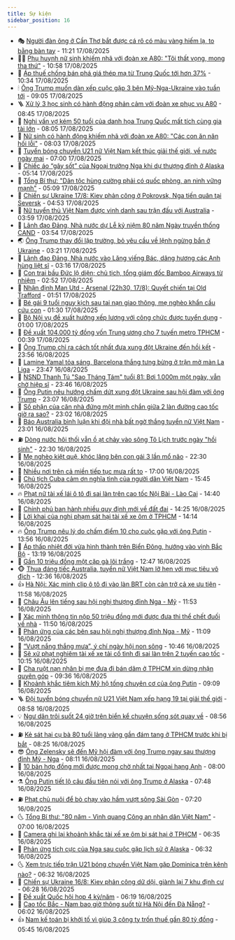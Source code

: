 ```yaml
---
title: Sự kiện
sidebar_position: 16
---
```


<!-- dantri-su-kien:START -->
- 🎭 [Người đàn ông ở Cần Thơ bắt được cá rô có màu vàng hiếm lạ, to bằng bàn tay](https://dantri.com.vn/doi-song/nguoi-dan-ong-o-can-tho-bat-duoc-ca-ro-co-mau-vang-hiem-la-to-bang-ban-tay-20250817171342852.htm) - 11:21 17/08/2025
- 👨‍🏫 [Phụ huynh nữ sinh khiếm nhã với đoàn xe A80: &quot;Tôi thất vọng, mong tha thứ&quot;](https://dantri.com.vn/giao-duc/phu-huynh-nu-sinh-khiem-nha-voi-doan-xe-a80-toi-that-vong-mong-tha-thu-20250817172358339.htm) - 10:58 17/08/2025
- 🌮 [Áp thuế chống bán phá giá thép mạ từ Trung Quốc tới hơn 37%](https://dantri.com.vn/kinh-doanh/ap-thue-chong-ban-pha-gia-thep-ma-tu-trung-quoc-toi-hon-37-20250817155329379.htm) - 10:34 17/08/2025
- 🕯 [Ông Trump muốn dàn xếp cuộc gặp 3 bên Mỹ-Nga-Ukraine vào tuần tới](https://dantri.com.vn/the-gioi/ong-trump-muon-dan-xep-cuoc-gap-3-ben-my-nga-ukraine-vao-tuan-toi-20250817155127303.htm) - 09:05 17/08/2025
- 🪜 [Xử lý 3 học sinh có hành động phản cảm với đoàn xe phục vụ A80](https://dantri.com.vn/phap-luat/xu-ly-3-hoc-sinh-co-hanh-dong-phan-cam-voi-doan-xe-phuc-vu-a80-20250817154016108.htm) - 08:45 17/08/2025
- 🐘 [Nghi vấn vợ kém 50 tuổi của danh họa Trung Quốc mất tích cùng gia tài lớn](https://dantri.com.vn/giai-tri/nghi-van-vo-kem-50-tuoi-cua-danh-hoa-trung-quoc-mat-tich-cung-gia-tai-lon-20250817144706888.htm) - 08:05 17/08/2025
- 🤔 [Nữ sinh có hành động khiếm nhã với đoàn xe A80: &quot;Các con ăn năn hối lỗi&quot;](https://dantri.com.vn/giao-duc/nu-sinh-co-hanh-dong-khiem-nha-voi-doan-xe-a80-cac-con-an-nan-hoi-loi-20250817145347176.htm) - 08:03 17/08/2025
- 🧠 [Tuyển bóng chuyền U21 nữ Việt Nam kết thúc giải thế giới, về nước ngày mai](https://dantri.com.vn/the-thao/tuyen-bong-chuyen-u21-nu-viet-nam-ket-thuc-giai-the-gioi-ve-nuoc-ngay-mai-20250817095145611.htm) - 07:00 17/08/2025
- 📝 [Chiếc áo “gây sốt” của Ngoại trưởng Nga khi dự thượng đỉnh ở Alaska](https://dantri.com.vn/the-gioi/chiec-ao-gay-sot-cua-ngoai-truong-nga-khi-du-thuong-dinh-o-alaska-20250817120240292.htm) - 05:14 17/08/2025
- 🦏 [Tổng Bí thư: &quot;Dân tộc hùng cường phải có quốc phòng, an ninh vững mạnh&quot;](https://dantri.com.vn/xa-hoi/tong-bi-thu-dan-toc-hung-cuong-phai-co-quoc-phong-an-ninh-vung-manh-20250817120045599.htm) - 05:09 17/08/2025
- 🥰 [Chiến sự Ukraine 17/8: Kiev phản công ở Pokrovsk, Nga tiến quân tại Seversk](https://dantri.com.vn/the-gioi/chien-su-ukraine-178-kiev-phan-cong-o-pokrovsk-nga-tien-quan-tai-seversk-20250817113518786.htm) - 04:53 17/08/2025
- 🤗 [Nữ tuyển thủ Việt Nam được vinh danh sau trận đấu với Australia](https://dantri.com.vn/the-thao/nu-tuyen-thu-viet-nam-duoc-vinh-danh-sau-tran-dau-voi-australia-20250817103646485.htm) - 03:59 17/08/2025
- 🌈 [Lãnh đạo Đảng, Nhà nước dự Lễ kỷ niệm 80 năm Ngày truyền thống CAND](https://dantri.com.vn/xa-hoi/lanh-dao-dang-nha-nuoc-du-le-ky-niem-80-nam-ngay-truyen-thong-cand-20250817104133372.htm) - 03:54 17/08/2025
- 🌏 [Ông Trump thay đổi lập trường, bỏ yêu cầu về lệnh ngừng bắn ở Ukraine](https://dantri.com.vn/the-gioi/ong-trump-thay-doi-lap-truong-bo-yeu-cau-ve-lenh-ngung-ban-o-ukraine-20250817093244234.htm) - 03:21 17/08/2025
- 💄 [Lãnh đạo Đảng, Nhà nước vào Lăng viếng Bác, dâng hương các Anh hùng liệt sĩ](https://dantri.com.vn/xa-hoi/lanh-dao-dang-nha-nuoc-vao-lang-vieng-bac-dang-huong-cac-anh-hung-liet-si-20250817091021861.htm) - 03:16 17/08/2025
- 👺 [Con trai bầu Đức lộ diện; chủ tịch, tổng giám đốc Bamboo Airways từ nhiệm](https://dantri.com.vn/kinh-doanh/con-trai-bau-duc-lo-dien-chu-tich-tong-giam-doc-bamboo-airways-tu-nhiem-20250817091547234.htm) - 02:52 17/08/2025
- 👹 [Nhận định Man Utd - Arsenal &lpar;22h30, 17/8&rpar;: Quyết chiến tại Old Trafford](https://dantri.com.vn/the-thao/nhan-dinh-man-utd-arsenal-22h30-178-quyet-chien-tai-old-trafford-20250817085111312.htm) - 01:51 17/08/2025
- 🌊 [Bé gái 9 tuổi nguy kịch sau tai nạn giao thông, mẹ nghèo khẩn cầu cứu con](https://dantri.com.vn/tam-long-nhan-ai/be-gai-9-tuoi-nguy-kich-sau-tai-nan-giao-thong-me-ngheo-khan-cau-cuu-con-20250816165319449.htm) - 01:30 17/08/2025
- 🤠 [Bộ Nội vụ đề xuất hướng xếp lương với công chức được tuyển dụng](https://dantri.com.vn/noi-vu/bo-noi-vu-de-xuat-huong-xep-luong-voi-cong-chuc-duoc-tuyen-dung-20250816155016978.htm) - 01:00 17/08/2025
- 🎊 [Đề xuất 104.000 tỷ đồng vốn Trung ương cho 7 tuyến metro TPHCM](https://dantri.com.vn/xa-hoi/de-xuat-104000-ty-dong-von-trung-uong-cho-7-tuyen-metro-tphcm-20250816232829639.htm) - 00:39 17/08/2025
- 🐘 [Ông Trump chỉ ra cách tốt nhất đưa xung đột Ukraine đến hồi kết](https://dantri.com.vn/the-gioi/ong-trump-chi-ra-cach-tot-nhat-dua-xung-dot-ukraine-den-hoi-ket-20250817064532685.htm) - 23:56 16/08/2025
- 💂 [Lamine Yamal tỏa sáng, Barcelona thắng tưng bừng ở trận mở màn La Liga](https://dantri.com.vn/the-thao/lamine-yamal-toa-sang-barcelona-thang-tung-bung-o-tran-mo-man-la-liga-20250817064610525.htm) - 23:47 16/08/2025
- 👹 [NSND Thanh Tú &quot;Sao Tháng Tám&quot; tuổi 81: Bơi 1.000m một ngày, vẫn chờ hiệp sĩ](https://dantri.com.vn/giai-tri/nsnd-thanh-tu-sao-thang-tam-tuoi-81-boi-1000m-mot-ngay-van-cho-hiep-si-20250817011237642.htm) - 23:46 16/08/2025
- 🦒 [Ông Putin nêu hướng chấm dứt xung đột Ukraine sau hội đàm với ông Trump](https://dantri.com.vn/the-gioi/ong-putin-neu-huong-cham-dut-xung-dot-ukraine-sau-hoi-dam-voi-ong-trump-20250817055948680.htm) - 23:07 16/08/2025
- 🗽 [Số phận của căn nhà đứng một mình chắn giữa 2 làn đường cao tốc giờ ra sao?](https://dantri.com.vn/doi-song/so-phan-cua-can-nha-dung-mot-minh-chan-giua-2-lan-duong-cao-toc-gio-ra-sao-20250816162506445.htm) - 23:02 16/08/2025
- 💄 [Báo Australia bình luận khi đội nhà bất ngờ thắng tuyển nữ Việt Nam](https://dantri.com.vn/the-thao/bao-australia-binh-luan-khi-doi-nha-bat-ngo-thang-tuyen-nu-viet-nam-20250817003302778.htm) - 23:01 16/08/2025
- ⛽️ [Dòng nước hôi thối vẫn ồ ạt chảy vào sông Tô Lịch trước ngày &quot;hồi sinh&quot;](https://dantri.com.vn/xa-hoi/dong-nuoc-hoi-thoi-van-o-at-chay-vao-song-to-lich-truoc-ngay-hoi-sinh-20250816230143029.htm) - 22:30 16/08/2025
- 🥷 [Mẹ nghèo kiệt quệ, khóc lặng bên con gái 3 lần mổ não](https://dantri.com.vn/tam-long-nhan-ai/me-ngheo-kiet-que-khoc-lang-ben-con-gai-3-lan-mo-nao-20250803234912476.htm) - 22:30 16/08/2025
- 🤖 [Nhiều nơi trên cả miền tiếp tục mưa rất to](https://dantri.com.vn/xa-hoi/nhieu-noi-tren-ca-mien-tiep-tuc-mua-rat-to-20250816193050798.htm) - 17:00 16/08/2025
- 🌊 [Chủ tịch Cuba cảm ơn nghĩa tình của người dân Việt Nam](https://dantri.com.vn/the-gioi/chu-tich-cuba-cam-on-nghia-tinh-cua-nguoi-dan-viet-nam-20250816224231926.htm) - 15:45 16/08/2025
- 🔥 [Phạt nữ tài xế lái ô tô đi sai làn trên cao tốc Nội Bài - Lào Cai](https://dantri.com.vn/xa-hoi/phat-nu-tai-xe-lai-o-to-di-sai-lan-tren-cao-toc-noi-bai-lao-cai-20250816213823433.htm) - 14:40 16/08/2025
- 🦏 [Chính phủ ban hành nhiều quy định mới về đất đai](https://dantri.com.vn/xa-hoi/chinh-phu-ban-hanh-nhieu-quy-dinh-moi-ve-dat-dai-20250816211927914.htm) - 14:25 16/08/2025
- 🐘 [Lời khai của nghi phạm sát hại tài xế xe ôm ở TPHCM](https://dantri.com.vn/phap-luat/loi-khai-cua-nghi-pham-sat-hai-tai-xe-xe-om-o-tphcm-20250816201605612.htm) - 14:14 16/08/2025
- 🔥 [Ông Trump nêu lý do chấm điểm 10 cho cuộc gặp với ông Putin](https://dantri.com.vn/the-gioi/ong-trump-neu-ly-do-cham-diem-10-cho-cuoc-gap-voi-ong-putin-20250816205139506.htm) - 13:56 16/08/2025
- 💼 [Áp thấp nhiệt đới vừa hình thành trên Biển Đông, hướng vào vịnh Bắc Bộ](https://dantri.com.vn/xa-hoi/ap-thap-nhiet-doi-vua-hinh-thanh-tren-bien-dong-huong-vao-vinh-bac-bo-20250816201031492.htm) - 13:19 16/08/2025
- 🚀 [Gần 10 triệu đồng một cặp gà lôi trắng](https://dantri.com.vn/kinh-doanh/gan-10-trieu-dong-mot-cap-ga-loi-trang-20250815152211953.htm) - 12:47 16/08/2025
- 🐵 [Thua đáng tiếc Australia, tuyển nữ Việt Nam lỡ hẹn với mục tiêu vô địch](https://dantri.com.vn/the-thao/thua-dang-tiec-australia-tuyen-nu-viet-nam-lo-hen-voi-muc-tieu-vo-dich-20250816193605745.htm) - 12:36 16/08/2025
- 👍 [Hà Nội: Xác minh clip ô tô đi vào làn BRT còn cản trở cả xe ưu tiên](https://dantri.com.vn/xa-hoi/ha-noi-xac-minh-clip-o-to-di-vao-lan-brt-con-can-tro-ca-xe-uu-tien-20250816185410542.htm) - 11:58 16/08/2025
- 🚦 [Châu Âu lên tiếng sau hội nghị thượng đỉnh Nga - Mỹ](https://dantri.com.vn/the-gioi/chau-au-len-tieng-sau-hoi-nghi-thuong-dinh-nga-my-20250816181218953.htm) - 11:53 16/08/2025
- 🥸 [Xác minh thông tin nộp 50 triệu đồng mới được đưa thi thể chết đuối về nhà](https://dantri.com.vn/xa-hoi/xac-minh-thong-tin-nop-50-trieu-dong-moi-duoc-dua-thi-the-chet-duoi-ve-nha-20250816183847043.htm) - 11:50 16/08/2025
- 🥷 [Phản ứng của các bên sau hội nghị thượng đỉnh Nga - Mỹ](https://dantri.com.vn/the-gioi/phan-ung-cua-cac-ben-sau-hoi-nghi-thuong-dinh-nga-my-20250816175819480.htm) - 11:09 16/08/2025
- 🤡 [“Vượt nắng thắng mưa”, ý chí ngày hội non sông](https://dantri.com.vn/xa-hoi/vuot-nang-thang-mua-y-chi-ngay-hoi-non-song-20250816173102317.htm) - 10:46 16/08/2025
- 🥳 [Sẽ xử phạt nghiêm tài xế xe tải cố tình đi sai làn trên 2 tuyến cao tốc](https://dantri.com.vn/xa-hoi/se-xu-phat-nghiem-tai-xe-xe-tai-co-tinh-di-sai-lan-tren-2-tuyen-cao-toc-20250816170404341.htm) - 10:15 16/08/2025
- 🤩 [Cha ruột nạn nhân bị mẹ đưa đi bán dâm ở TPHCM xin dừng nhận quyên góp](https://dantri.com.vn/tam-long-nhan-ai/cha-ruot-nan-nhan-bi-me-dua-di-ban-dam-o-tphcm-xin-dung-nhan-quyen-gop-20250816153153320.htm) - 09:36 16/08/2025
- 🎡 [Khoảnh khắc tiêm kích Mỹ hộ tống chuyên cơ của ông Putin](https://dantri.com.vn/the-gioi/khoanh-khac-tiem-kich-my-ho-tong-chuyen-co-cua-ong-putin-20250816155119021.htm) - 09:09 16/08/2025
- 🪜 [Đội tuyển bóng chuyền nữ U21 Việt Nam xếp hạng 19 tại giải thế giới](https://dantri.com.vn/the-thao/doi-tuyen-bong-chuyen-nu-u21-viet-nam-xep-hang-19-tai-giai-the-gioi-20250816155814791.htm) - 08:58 16/08/2025
- 💡 [Ngư dân trôi suốt 24 giờ trên biển kể chuyện sống sót quay về](https://dantri.com.vn/xa-hoi/ngu-dan-troi-suot-24-gio-tren-bien-ke-chuyen-song-sot-quay-ve-20250816151637496.htm) - 08:56 16/08/2025
- ⛽️ [Kẻ sát hại cụ bà 80 tuổi lảng vảng gần đám tang ở TPHCM trước khi bị bắt](https://dantri.com.vn/phap-luat/ke-sat-hai-cu-ba-80-tuoi-lang-vang-gan-dam-tang-o-tphcm-truoc-khi-bi-bat-20250816143221444.htm) - 08:25 16/08/2025
- 😎 [Ông Zelensky sẽ đến Mỹ hội đàm với ông Trump ngay sau thượng đỉnh Mỹ - Nga](https://dantri.com.vn/the-gioi/ong-zelensky-se-den-my-hoi-dam-voi-ong-trump-ngay-sau-thuong-dinh-my-nga-20250816150724342.htm) - 08:11 16/08/2025
- 🗽 [10 bản hợp đồng mới được mong chờ nhất tại Ngoại hạng Anh](https://dantri.com.vn/the-thao/10-ban-hop-dong-moi-duoc-mong-cho-nhat-tai-ngoai-hang-anh-20250815120856234.htm) - 08:00 16/08/2025
- ⚗️ [Ông Putin tiết lộ câu đầu tiên nói với ông Trump ở Alaska](https://dantri.com.vn/the-gioi/ong-putin-tiet-lo-cau-dau-tien-noi-voi-ong-trump-o-alaska-20250816140715545.htm) - 07:48 16/08/2025
- ⛽️ [Phạt chủ nuôi để bò chạy vào hầm vượt sông Sài Gòn](https://dantri.com.vn/xa-hoi/phat-chu-nuoi-de-bo-chay-vao-ham-vuot-song-sai-gon-20250816141130367.htm) - 07:20 16/08/2025
- 🌜 [Tổng Bí thư: &quot;80 năm - Vinh quang Công an nhân dân Việt Nam&quot;](https://dantri.com.vn/xa-hoi/tong-bi-thu-80-nam-vinh-quang-cong-an-nhan-dan-viet-nam-20250816101808727.htm) - 07:00 16/08/2025
- 🦩 [Camera ghi lại khoảnh khắc tài xế xe ôm bị sát hại ở TPHCM](https://dantri.com.vn/phap-luat/camera-ghi-lai-khoanh-khac-tai-xe-xe-om-bi-sat-hai-o-tphcm-20250816123853002.htm) - 06:35 16/08/2025
- 🦒 [Phản ứng tích cực của Nga sau cuộc gặp lịch sử ở Alaska](https://dantri.com.vn/the-gioi/phan-ung-tich-cuc-cua-nga-sau-cuoc-gap-lich-su-o-alaska-20250816104121034.htm) - 06:32 16/08/2025
- 🌜 [Xem trực tiếp trận U21 bóng chuyền Việt Nam gặp Dominica trên kênh nào?](https://dantri.com.vn/the-thao/xem-truc-tiep-tran-u21-bong-chuyen-viet-nam-gap-dominica-tren-kenh-nao-20250816133212599.htm) - 06:32 16/08/2025
- 🐎 [Chiến sự Ukraine 16/8: Kiev phản công dữ dội, giành lại 7 khu định cư](https://dantri.com.vn/the-gioi/chien-su-ukraine-168-kiev-phan-cong-du-doi-gianh-lai-7-khu-dinh-cu-20250816095344935.htm) - 06:28 16/08/2025
- 🌋 [Đề xuất Quốc hội họp 4 kỳ/năm](https://dantri.com.vn/xa-hoi/de-xuat-quoc-hoi-hop-4-kynam-20250816131016318.htm) - 06:19 16/08/2025
- 🧰 [Cao tốc Bắc - Nam bao giờ thông suốt từ Hà Nội đến Đà Nẵng?](https://dantri.com.vn/xa-hoi/cao-toc-bac-nam-bao-gio-thong-suot-tu-ha-noi-den-da-nang-20250816105845064.htm) - 06:02 16/08/2025
- 👍 [Nam kế toán bị khởi tố vì giúp 3 công ty trốn thuế gần 80 tỷ đồng](https://dantri.com.vn/phap-luat/nam-ke-toan-bi-khoi-to-vi-giup-3-cong-ty-tron-thue-gan-80-ty-dong-20250816122001545.htm) - 05:45 16/08/2025<!-- dantri-su-kien:END -->
